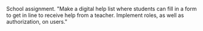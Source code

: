 School assignment.
"Make a digital help list where students can fill in a form to get in line to receive help from a teacher.
Implement roles, as well as authorization, on users."
